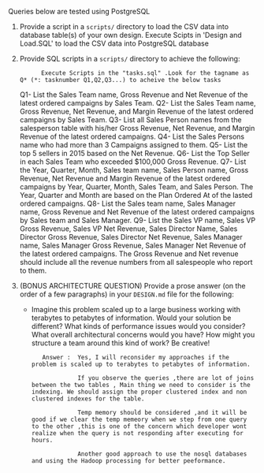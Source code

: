 Queries below are tested using PostgreSQL


1. Provide a script in a `scripts/` directory to load the CSV data into database table(s) of your own design.
             Execute Scipts in 'Design and Load.SQL'  to load the CSV data into PostgreSQL database


2. Provide SQL scripts in a `scripts/` directory to achieve the following:

             Execute Scripts in the "tasks.sql" .Look for the tagname as Q* (*: tasknumber Q1,Q2,Q3...) to acheive the below tasks

    Q1- List the Sales Team name, Gross Revenue and Net Revenue of the latest ordered campaigns by Sales Team.
    Q2- List the Sales Team name, Gross Revenue, Net Revenue, and Margin Revenue of the latest ordered campaigns by Sales Team.
    Q3- List all Sales Person names from the salesperson table with his/her Gross Revenue, Net Revenue, and Margin Revenue of the latest ordered campaigns.
    Q4- List the Sales Persons name who had more than 3 Campaigns assigned to them.
    Q5- List the top 5 sellers in 2015 based on the Net Revenue.
    Q6- List the Top Seller in each Sales Team who exceeded $100,000 Gross Revenue.
    Q7- List the Year, Quarter, Month, Sales team name, Sales Person name, Gross Revenue, Net Revenue and Margin Revenue of the latest ordered campaigns by Year, Quarter, Month, Sales Team, and Sales Person. The Year, Quarter and Month are based on the Plan Ordered At of the lasted ordered campaigns.
    Q8- List the Sales team name, Sales Manager name, Gross Revenue and Net Revenue of the latest ordered campaigns by Sales team and Sales Manager.
    Q9- List the Sales VP name, Sales VP Gross Revenue, Sales VP Net Revenue, Sales Director Name, Sales Director Gross Revenue, Sales Director Net Revenue, Sales Manager name, Sales Manager Gross Revenue, Sales Manager Net Revenue of the latest ordered campaigns. The Gross Revenue and Net revenue should include all the revenue numbers from all salespeople who report to them.
	
	
	
3. (BONUS ARCHITECTURE QUESTION) Provide a prose answer (on the order of a few paragraphs) in your `DESIGN.md` file for the following:
    - Imagine this problem scaled up to a large business working with terabytes to petabytes of information.  Would your solution be different?  What kinds of performance issues would you consider?  What overall architectural concerns would you have?  How might you structure a team around this kind of work?  Be creative!
	
	         Answer :  Yes, I will reconsider my approaches if the problem is scaled up to terabytes to petabytes of information.
			           
					   If you observe the queries ,there are lot of joins between the two tables , Main thing we need to consider is the indexing. We should assign the proper clustered index and non clustered indexes for the table.
					   
					   Temp memory should be considered ,and it will be good if we clear the temp memeory when we step from one query to the other ,this is one of the concern which developer wont realize when the query is not responding after executing for hours.
			 
			           Another good approach to use the nosql databases and using the Hadoop processing for better peeformance.
